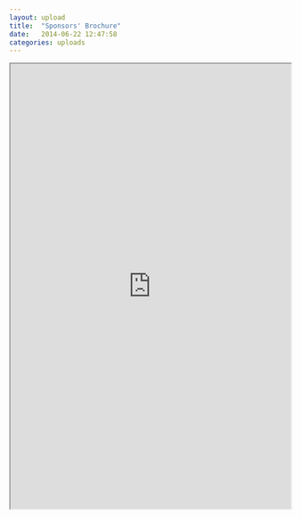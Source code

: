 ```yaml
---
layout: upload
title:  "Sponsors' Brochure"
date:   2014-06-22 12:47:58
categories: uploads
---
```

<iframe src="https://docs.google.com/file/d/0B0ot3d36B9StQWgxdVN0MWpsbEE/preview" width="100%" height="800"></iframe>

